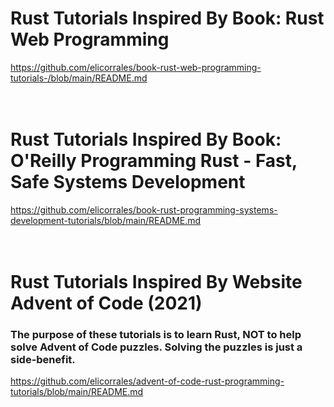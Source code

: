 



# Rust Tutorials Inspired By Book: Rust Web Programming  
https://github.com/elicorrales/book-rust-web-programming-tutorials-/blob/main/README.md  
<br/>
<br/>

# Rust Tutorials Inspired By Book: O'Reilly Programming Rust - Fast, Safe Systems Development  
https://github.com/elicorrales/book-rust-programming-systems-development-tutorials/blob/main/README.md  
<br/>
<br/>

# Rust Tutorials Inspired By Website Advent of Code (2021)  
### The purpose of these tutorials is to learn Rust, NOT to help solve Advent of Code puzzles.  Solving the puzzles is just a side-benefit.  
https://github.com/elicorrales/advent-of-code-rust-programming-tutorials/blob/main/README.md  
<br/>
<br/>

